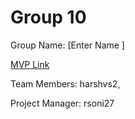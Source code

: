 # Group 10
Group Name: [Enter Name ]

[MVP Link](http://cs196.cs.illinois.edu)

Team Members: harshvs2, 

Project Manager: rsoni27

